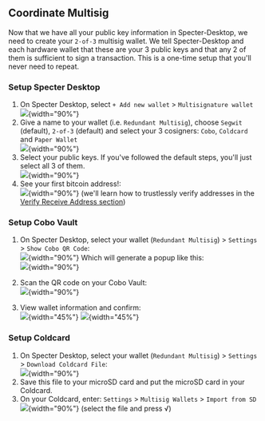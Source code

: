 ## Coordinate Multisig

Now that we have all your public key information in Specter-Desktop, we need to create your `2-of-3` multisig wallet.
We tell Specter-Desktop and each hardware wallet that these are your 3 public keys and that any 2 of them is sufficient to sign a transaction.
This is a one-time setup that you'll never need to repeat.

### Setup Specter Desktop

1. On Specter Desktop, select `+ Add new wallet` > `Multisignature wallet` 
![](./assets/img/coordinate-multisig-specter-desktop-add-wallet.png){width="90%"}
1. Give a name to your wallet (i.e. `Redundant Multisig`), choose `Segwit` (default), `2-of-3` (default) and select your 3 cosigners: `Cobo`, `Coldcard` and `Paper Wallet`  
![](./assets/img/coordinate-multisig-specter-desktop-quorum.png){width="90%"}
1. Select your public keys. If you've followed the default steps, you'll just select all 3 of them.  
![](./assets/img/coordinate-multisig-specter-desktop-keys.png){width="90%"}
1. See your first bitcoin address!:   
![](./assets/img/verify-address-specter-desktop.png){width="90%"} 
(we'll learn how to trustlessly verify addresses in the [Verify Receive Address section](#verify-receive-address))

### Setup Cobo Vault

1. On Specter Desktop, select your wallet (`Redundant Multisig`) > `Settings` > `Show Cobo QR Code`:  
![](./assets/img/coordinate-multisig-specter-desktop-export-cobo.png){width="90%"} 
Which will generate a popup like this:  
![](./assets/img/coordinate-multisig-specter-desktop-export-cobo-qr.png){width="90%"}
1. Scan the QR code on your Cobo Vault:  
![](./assets/img/coordinate-multisig-specter-desktop-import-cobo-qr.png){width="90%"}

1. View wallet information and confirm:    
![](./assets/img/coordinate-multisig-specter-desktop-cobo-imported.jpeg){width="45%"}
![](./assets/img/coordinate-multisig-view-policy-onsetup-cobo.jpeg){width="45%"}

### Setup Coldcard

1. On Specter Desktop, select your wallet (`Redundant Multisig`) > `Settings` > `Download Coldcard File`:  
![](./assets/img/coordinate-multisig-specter-desktop-export-coldcard.png){width="90%"}
1. Save this file to your microSD card and put the microSD card in your Coldcard.  
1. On your Coldcard, enter: `Settings` > `Multisig Wallets` > `Import from SD`  
![](./assets/img/coordinate-multisig-coldcard-create-airgapped.png){width="90%"} 
(select the file and press √)

